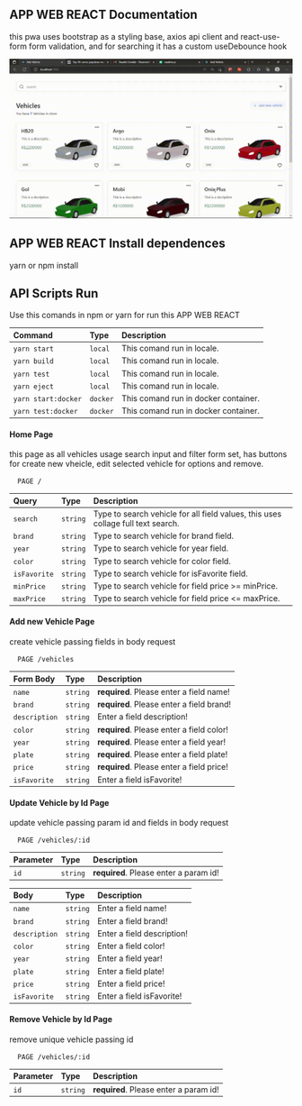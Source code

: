 
## APP WEB REACT Documentation

this pwa uses bootstrap as a styling base, axios api client and react-use-form form validation, and for searching it has a custom useDebounce hook

![alt text](https://github.com/MateusArenas/corelab-web-challenge/blob/main/home.gif "Logo Title Text 1")

## APP WEB REACT Install dependences
yarn or npm install

## API Scripts Run

Use this comands in npm or yarn for run this APP WEB REACT

| Command   | Type       | Description                           |
| :---------- | :--------- | :---------------------------------- |
| `yarn start` | `local` | This comand run in locale. |
| `yarn build` | `local` | This comand run in locale. |
| `yarn test` | `local` | This comand run in locale. |
| `yarn eject` | `local` | This comand run in locale. |
| `yarn start:docker` | `docker` | This comand run in docker container. |
| `yarn test:docker` | `docker` | This comand run in docker container. |

#### Home Page
this page as all vehicles usage search input and filter form set, has buttons for create new vheicle, edit selected vehicle for options and remove.
```Route
  PAGE /
```

| Query   | Type       | Description                           |
| :---------- | :--------- | :---------------------------------- |
| `search` | `string` | Type to search vehicle for all field values, this uses collage full text search. |
| `brand` | `string` | Type to search vehicle for brand field. |
| `year` | `string` | Type to search vehicle for year field. |
| `color` | `string` | Type to search vehicle for color field. |
| `isFavorite` | `string` | Type to search vehicle for isFavorite field. |
| `minPrice` | `string` | Type to search vehicle for field price >= minPrice. |
| `maxPrice` | `string` | Type to search vehicle for field price <= maxPrice. |


#### Add new Vehicle Page
create vehicle passing fields in body request
```Route
  PAGE /vehicles
```

| Form Body   | Type       | Description                           |
| :---------- | :--------- | :---------------------------------- |
| `name` | `string` | **required**. Please enter a field name! |
| `brand` | `string` | **required**. Please enter a field brand! |
| `description` | `string` | Enter a field description! |
| `color` | `string` | **required**. Please enter a field color! |
| `year` | `string` | **required**. Please enter a field year! |
| `plate` | `string` | **required**. Please enter a field plate! |
| `price` | `string` | **required**. Please enter a field price! |
| `isFavorite` | `string` | Enter a field isFavorite! |

#### Update Vehicle by Id Page
update vehicle passing param id and fields in body request
```Route
  PAGE /vehicles/:id
```

| Parameter   | Type       | Description                           |
| :---------- | :--------- | :---------------------------------- |
| `id` | `string` | **required**. Please enter a param id! |

| Body   | Type       | Description                           |
| :---------- | :--------- | :---------------------------------- |
| `name` | `string` | Enter a field name! |
| `brand` | `string` | Enter a field brand! |
| `description` | `string` | Enter a field description! |
| `color` | `string` | Enter a field color! |
| `year` | `string` | Enter a field year! |
| `plate` | `string` | Enter a field plate! |
| `price` | `string` | Enter a field price! |
| `isFavorite` | `string` | Enter a field isFavorite! |

#### Remove Vehicle by Id Page
remove unique vehicle passing id
```Route
  PAGE /vehicles/:id
```

| Parameter   | Type       | Description                           |
| :---------- | :--------- | :---------------------------------- |
| `id` | `string` | **required**. Please enter a param id! |
